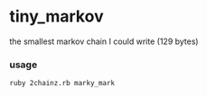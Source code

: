 # tiny_markov
the smallest markov chain I could write (129 bytes)

### usage
`ruby 2chainz.rb marky_mark`
